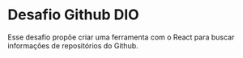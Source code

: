 # Desafio Github DIO
Esse desafio propõe criar uma ferramenta com o React para buscar informações de repositórios do Github.
